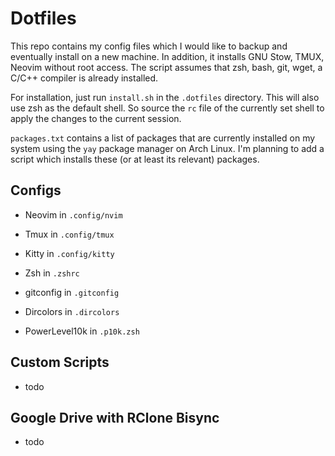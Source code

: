 # Dotfiles

This repo contains my config files which I would like to backup and eventually
install on a new machine.  In addition, it installs GNU Stow, TMUX, Neovim
without root access.  The script assumes that zsh, bash, git, wget, a C/C++
compiler is already installed.

For installation, just run `install.sh` in the `.dotfiles` directory.  This will
also use zsh as the default shell.  So source the `rc` file of the currently
set shell to apply the changes to the current session.

`packages.txt` contains a list of packages that are currently installed on my
system using the `yay` package manager on Arch Linux. I'm planning to add a
script which installs these (or at least its relevant) packages.

## Configs

- Neovim in `.config/nvim`
- Tmux in `.config/tmux`
- Kitty in `.config/kitty`

- Zsh in `.zshrc`
- gitconfig in `.gitconfig`
- Dircolors in `.dircolors`
- PowerLevel10k in `.p10k.zsh`

## Custom Scripts

- todo

## Google Drive with RClone Bisync

- todo

